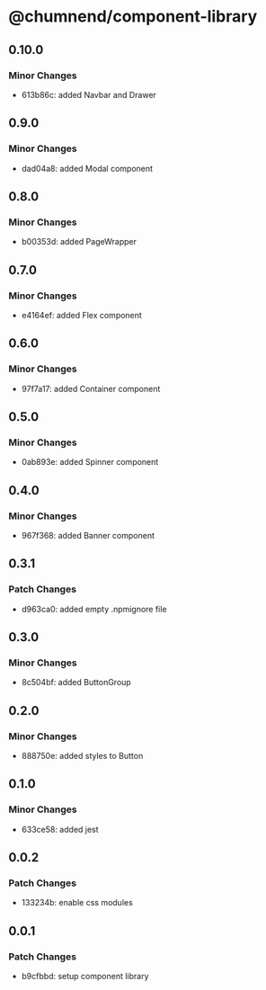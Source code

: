 # @chumnend/component-library

## 0.10.0

### Minor Changes

- 613b86c: added Navbar and Drawer

## 0.9.0

### Minor Changes

- dad04a8: added Modal component

## 0.8.0

### Minor Changes

- b00353d: added PageWrapper

## 0.7.0

### Minor Changes

- e4164ef: added Flex component

## 0.6.0

### Minor Changes

- 97f7a17: added Container component

## 0.5.0

### Minor Changes

- 0ab893e: added Spinner component

## 0.4.0

### Minor Changes

- 967f368: added Banner component

## 0.3.1

### Patch Changes

- d963ca0: added empty .npmignore file

## 0.3.0

### Minor Changes

- 8c504bf: added ButtonGroup

## 0.2.0

### Minor Changes

- 888750e: added styles to Button

## 0.1.0

### Minor Changes

- 633ce58: added jest

## 0.0.2

### Patch Changes

- 133234b: enable css modules

## 0.0.1

### Patch Changes

- b9cfbbd: setup component library
